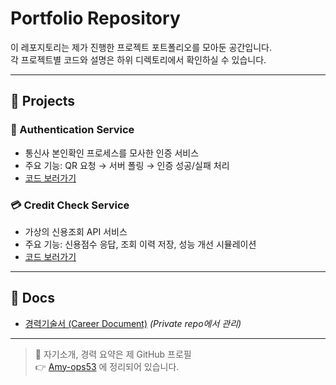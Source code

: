 # Portfolio Repository

이 레포지토리는 제가 진행한 프로젝트 포트폴리오를 모아둔 공간입니다.  
각 프로젝트별 코드와 설명은 하위 디렉토리에서 확인하실 수 있습니다.  

---

## 📂 Projects

### 🔐 Authentication Service
- 통신사 본인확인 프로세스를 모사한 인증 서비스
- 주요 기능: QR 요청 → 서버 폴링 → 인증 성공/실패 처리
- [코드 보러가기](./authentication-service)

### 💳 Credit Check Service
- 가상의 신용조회 API 서비스
- 주요 기능: 신용점수 응답, 조회 이력 저장, 성능 개선 시뮬레이션
- [코드 보러가기](./credit-check-service)

---

## 📌 Docs
- [경력기술서 (Career Document)](../career-docs/docs/career.md) *(Private repo에서 관리)*

---

> 📝 자기소개, 경력 요약은 제 GitHub 프로필  
> 👉 [Amy-ops53](https://github.com/Amy-ops53) 에 정리되어 있습니다.
